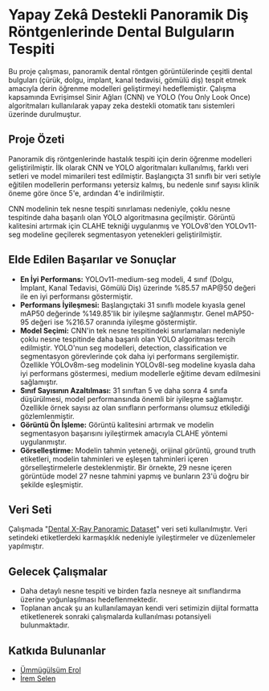# Yapay Zekâ Destekli Panoramik Diş Röntgenlerinde Dental Bulguların Tespiti

Bu proje çalışması, panoramik dental röntgen görüntülerinde çeşitli dental bulguları (çürük, dolgu, implant, kanal tedavisi, gömülü diş) tespit etmek amacıyla derin öğrenme modelleri geliştirmeyi hedeflemiştir. Çalışma kapsamında Evrişimsel Sinir Ağları (CNN) ve YOLO (You Only Look Once) algoritmaları kullanılarak yapay zeka destekli otomatik tanı sistemleri üzerinde durulmuştur.

## Proje Özeti

Panoramik diş röntgenlerinde hastalık tespiti için derin öğrenme modelleri geliştirilmiştir. İlk olarak CNN ve YOLO algoritmaları kullanılmış, farklı veri setleri ve model mimarileri test edilmiştir. Başlangıçta 31 sınıflı bir veri setiyle eğitilen modellerin performansı yetersiz kalmış, bu nedenle sınıf sayısı klinik öneme göre önce 5'e, ardından 4'e indirilmiştir.

CNN modelinin tek nesne tespiti sınırlaması nedeniyle, çoklu nesne tespitinde daha başarılı olan YOLO algoritmasına geçilmiştir. Görüntü kalitesini artırmak için CLAHE tekniği uygulanmış ve YOLOv8'den YOLOv11-seg modeline geçilerek segmentasyon yetenekleri geliştirilmiştir.

## Elde Edilen Başarılar ve Sonuçlar

* **En İyi Performans:** YOLOv11-medium-seg modeli, 4 sınıf (Dolgu, İmplant, Kanal Tedavisi, Gömülü Diş) üzerinde %85.57 mAP@50 değeri ile en iyi performansı göstermiştir.
* **Performans İyileşmesi:** Başlangıçtaki 31 sınıflı modele kıyasla genel mAP50 değerinde %149.85'lik bir iyileşme sağlanmıştır. Genel mAP50-95 değeri ise %216.57 oranında iyileşme göstermiştir.
* **Model Seçimi:** CNN'in tek nesne tespitindeki sınırlamaları nedeniyle çoklu nesne tespitinde daha başarılı olan YOLO algoritması tercih edilmiştir. YOLO'nun seg modelleri, detection, classification ve segmentasyon görevlerinde çok daha iyi performans sergilemiştir. Özellikle YOLOv8m-seg modelinin YOLOv8l-seg modeline kıyasla daha iyi performans göstermesi, medium modellerle eğitime devam edilmesini sağlamıştır.
* **Sınıf Sayısının Azaltılması:** 31 sınıftan 5 ve daha sonra 4 sınıfa düşürülmesi, model performansında önemli bir iyileşme sağlamıştır. Özellikle örnek sayısı az olan sınıfların performansı olumsuz etkilediği gözlemlenmiştir.
* **Görüntü Ön İşleme:** Görüntü kalitesini artırmak ve modelin segmentasyon başarısını iyileştirmek amacıyla CLAHE yöntemi uygulanmıştır.
* **Görselleştirme:** Modelin tahmin yeteneği, orijinal görüntü, ground truth etiketleri, modelin tahminleri ve eşleşen tahminleri içeren görselleştirmelerle desteklenmiştir. Bir örnekte, 29 nesne içeren görüntüde model 27 nesne tahmini yapmış ve bunların 23'ü doğru bir şekilde eşleşmiştir.

## Veri Seti

Çalışmada "[Dental X-Ray Panoramic Dataset](https://www.kaggle.com/datasets/lokisilvres/dental-disease-panoramic-detection-dataset)" veri seti kullanılmıştır. Veri setindeki etiketlerdeki karmaşıklık nedeniyle iyileştirmeler ve düzenlemeler yapılmıştır.

## Gelecek Çalışmalar

* Daha detaylı nesne tespiti ve birden fazla nesneye ait sınıflandırma üzerine yoğunlaşılması hedeflenmektedir.
* Toplanan ancak şu an kullanılamayan kendi veri setimizin dijital formatta etiketlenerek sonraki çalışmalarda kullanılması potansiyeli bulunmaktadır.

## Katkıda Bulunanlar

* [Ümmügülsüm Erol](https://github.com/ummugulsumm)
* [İrem Selen](https://github.com/ramrems)
